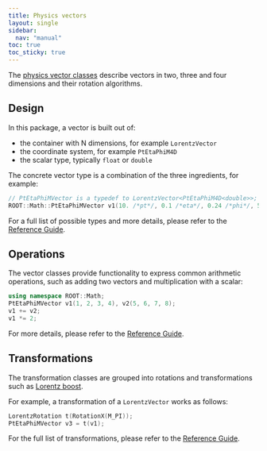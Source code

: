 ```yaml
---
title: Physics vectors
layout: single
sidebar:
  nav: "manual"
toc: true
toc_sticky: true
---
```


The [physics vector classes](https://root.cern/doc/master/group__GenVector.html) describe vectors in two, three and four dimensions and their rotation algorithms.

## Design

In this package, a vector is built out of:

- the container with N dimensions, for example `LorentzVector`
- the coordinate system, for example `PtEtaPhiM4D`
- the scalar type, typically `float` or `double`

The concrete vector type is a combination of the three ingredients, for example:

```c++
// PtEtaPhiMVector is a typedef to LorentzVector<PtEtaPhiM4D<double>>;
ROOT::Math::PtEtaPhiMVector v1(10. /*pt*/, 0.1 /*eta*/, 0.24 /*phi*/, 5 /*M*/);
```

For a full list of possible types and more details, please refer to the [Reference Guide](https://root.cern/doc/master/group__GenVector.html#GenVectorTypedefs).

## Operations

The vector classes provide functionality to express common arithmetic operations, such as adding two vectors and multiplication with a scalar:

```c++
using namespace ROOT::Math;
PtEtaPhiMVector v1(1, 2, 3, 4), v2(5, 6, 7, 8);
v1 += v2;
v1 *= 2;
```

For more details, please refer to the [Reference Guide](https://root.cern/doc/master/group__GenVector.html#GenVectorOperations).

## Transformations

The transformation classes are grouped into rotations and transformations such as [Lorentz boost](https://mathworld.wolfram.com/LorentzTransformation.html).

For example, a transformation of a `LorentzVector` works as follows:

```c++
LorentzRotation t(RotationX(M_PI));
PtEtaPhiMVector v3 = t(v1);
```

For the full list of transformations, please refer to the [Reference Guide](https://root.cern/doc/master/group__GenVector.html#GenVectorTransformations).
